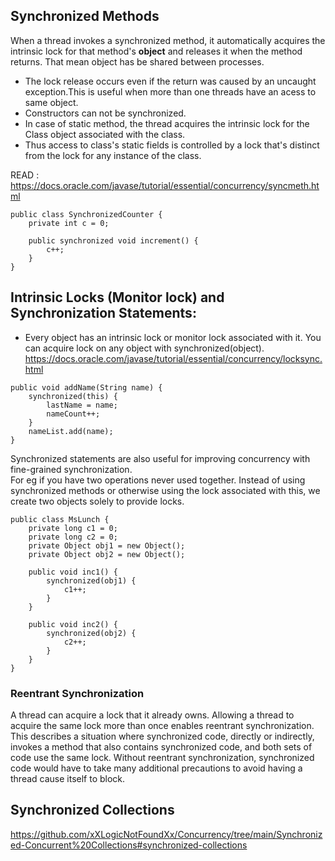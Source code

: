 
 
## Synchronized Methods
When a thread invokes a synchronized method, it automatically acquires the intrinsic lock for that method's **object** and releases it when the method returns. That mean object has be shared between processes. 
* The lock release occurs even if the return was caused by an uncaught exception.This is useful when more than one threads have an acess to same object.
* Constructors can not be synchronized.
* In case of static method, the thread acquires the intrinsic lock for the Class object associated with the class.
* Thus access to class's static fields is controlled by a lock that's distinct from the lock for any instance of the class.

READ : https://docs.oracle.com/javase/tutorial/essential/concurrency/syncmeth.html

```
public class SynchronizedCounter {
    private int c = 0;

    public synchronized void increment() {
        c++;
    }
}
```

## Intrinsic Locks (Monitor lock) and Synchronization Statements:
* Every object has an intrinsic lock or monitor lock associated with it. You can acquire lock on any object with synchronized(object). 
https://docs.oracle.com/javase/tutorial/essential/concurrency/locksync.html
```
public void addName(String name) {
    synchronized(this) {
        lastName = name;
        nameCount++;
    }
    nameList.add(name);
}
```
Synchronized statements are also useful for improving concurrency with fine-grained synchronization.\
For eg if you have two operations never used together. Instead of using synchronized methods or otherwise using the lock associated with this, we create two objects solely to provide locks.
```
public class MsLunch {
    private long c1 = 0;
    private long c2 = 0;
    private Object obj1 = new Object();
    private Object obj2 = new Object();

    public void inc1() {
        synchronized(obj1) {
            c1++;
        }
    }

    public void inc2() {
        synchronized(obj2) {
            c2++;
        }
    }
}
```
### Reentrant Synchronization
A thread can acquire a lock that it already owns. Allowing a thread to acquire the same lock more than once enables reentrant synchronization. This describes a situation where synchronized code, directly or indirectly, invokes a method that also contains synchronized code, and both sets of code use the same lock. Without reentrant synchronization, synchronized code would have to take many additional precautions to avoid having a thread cause itself to block.

## Synchronized Collections 
https://github.com/xXLogicNotFoundXx/Concurrency/tree/main/Synchronized-Concurrent%20Collections#synchronized-collections
